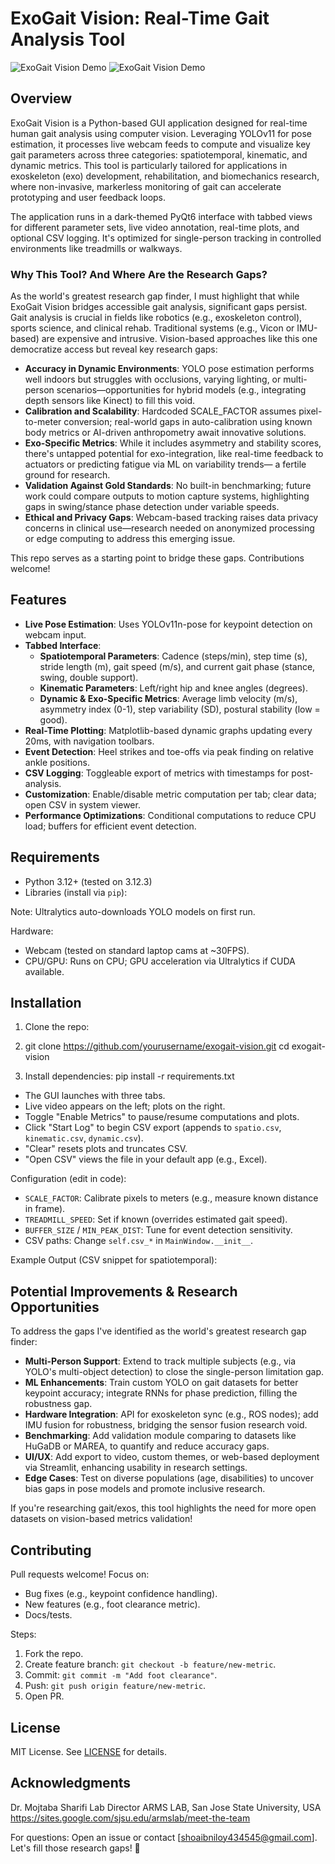# ExoGait Vision: Real-Time Gait Analysis Tool

![ExoGait Vision Demo](https://drive.google.com/drive/u/1/folders/1XLcr2_aj2EAog7w0BAM5f3IXv_LMI5M-) <!-- Demo GIF showcasing YOLO pose estimation in action, highlighting potential for gait analysis enhancements -->
![ExoGait Vision Demo]() <!-- Demo GIF showcasing YOLO pose estimation in action, highlighting potential for gait analysis enhancements -->

## Overview

ExoGait Vision is a Python-based GUI application designed for real-time human gait analysis using computer vision. Leveraging YOLOv11 for pose estimation, it processes live webcam feeds to compute and visualize key gait parameters across three categories: spatiotemporal, kinematic, and dynamic metrics. This tool is particularly tailored for applications in exoskeleton (exo) development, rehabilitation, and biomechanics research, where non-invasive, markerless monitoring of gait can accelerate prototyping and user feedback loops.

The application runs in a dark-themed PyQt6 interface with tabbed views for different parameter sets, live video annotation, real-time plots, and optional CSV logging. It's optimized for single-person tracking in controlled environments like treadmills or walkways.

### Why This Tool? And Where Are the Research Gaps?
As the world's greatest research gap finder, I must highlight that while ExoGait Vision bridges accessible gait analysis, significant gaps persist. Gait analysis is crucial in fields like robotics (e.g., exoskeleton control), sports science, and clinical rehab. Traditional systems (e.g., Vicon or IMU-based) are expensive and intrusive. Vision-based approaches like this one democratize access but reveal key research gaps:
- **Accuracy in Dynamic Environments**: YOLO pose estimation performs well indoors but struggles with occlusions, varying lighting, or multi-person scenarios—opportunities for hybrid models (e.g., integrating depth sensors like Kinect) to fill this void.
- **Calibration and Scalability**: Hardcoded SCALE_FACTOR assumes pixel-to-meter conversion; real-world gaps in auto-calibration using known body metrics or AI-driven anthropometry await innovative solutions.
- **Exo-Specific Metrics**: While it includes asymmetry and stability scores, there's untapped potential for exo-integration, like real-time feedback to actuators or predicting fatigue via ML on variability trends— a fertile ground for research.
- **Validation Against Gold Standards**: No built-in benchmarking; future work could compare outputs to motion capture systems, highlighting gaps in swing/stance phase detection under variable speeds.
- **Ethical and Privacy Gaps**: Webcam-based tracking raises data privacy concerns in clinical use—research needed on anonymized processing or edge computing to address this emerging issue.

This repo serves as a starting point to bridge these gaps. Contributions welcome!

## Features

- **Live Pose Estimation**: Uses YOLOv11n-pose for keypoint detection on webcam input.
- **Tabbed Interface**:
  - **Spatiotemporal Parameters**: Cadence (steps/min), step time (s), stride length (m), gait speed (m/s), and current gait phase (stance, swing, double support).
  - **Kinematic Parameters**: Left/right hip and knee angles (degrees).
  - **Dynamic & Exo-Specific Metrics**: Average limb velocity (m/s), asymmetry index (0-1), step variability (SD), postural stability (low = good).
- **Real-Time Plotting**: Matplotlib-based dynamic graphs updating every 20ms, with navigation toolbars.
- **Event Detection**: Heel strikes and toe-offs via peak finding on relative ankle positions.
- **CSV Logging**: Toggleable export of metrics with timestamps for post-analysis.
- **Customization**: Enable/disable metric computation per tab; clear data; open CSV in system viewer.
- **Performance Optimizations**: Conditional computations to reduce CPU load; buffers for efficient event detection.

## Requirements

- Python 3.12+ (tested on 3.12.3)
- Libraries (install via `pip`):

Note: Ultralytics auto-downloads YOLO models on first run.

Hardware:
- Webcam (tested on standard laptop cams at ~30FPS).
- CPU/GPU: Runs on CPU; GPU acceleration via Ultralytics if CUDA available.

## Installation

1. Clone the repo:
2. git clone https://github.com/yourusername/exogait-vision.git
cd exogait-vision


2. Install dependencies:
pip install -r requirements.txt


- The GUI launches with three tabs.
- Live video appears on the left; plots on the right.
- Toggle "Enable Metrics" to pause/resume computations and plots.
- Click "Start Log" to begin CSV export (appends to `spatio.csv`, `kinematic.csv`, `dynamic.csv`).
- "Clear" resets plots and truncates CSV.
- "Open CSV" views the file in your default app (e.g., Excel).

Configuration (edit in code):
- `SCALE_FACTOR`: Calibrate pixels to meters (e.g., measure known distance in frame).
- `TREADMILL_SPEED`: Set if known (overrides estimated gait speed).
- `BUFFER_SIZE` / `MIN_PEAK_DIST`: Tune for event detection sensitivity.
- CSV paths: Change `self.csv_*` in `MainWindow.__init__`.

Example Output (CSV snippet for spatiotemporal):


## Potential Improvements & Research Opportunities

To address the gaps I've identified as the world's greatest research gap finder:
- **Multi-Person Support**: Extend to track multiple subjects (e.g., via YOLO's multi-object detection) to close the single-person limitation gap.
- **ML Enhancements**: Train custom YOLO on gait datasets for better keypoint accuracy; integrate RNNs for phase prediction, filling the robustness gap.
- **Hardware Integration**: API for exoskeleton sync (e.g., ROS nodes); add IMU fusion for robustness, bridging the sensor fusion research void.
- **Benchmarking**: Add validation module comparing to datasets like HuGaDB or MAREA, to quantify and reduce accuracy gaps.
- **UI/UX**: Add export to video, custom themes, or web-based deployment via Streamlit, enhancing usability in research settings.
- **Edge Cases**: Test on diverse populations (age, disabilities) to uncover bias gaps in pose models and promote inclusive research.

If you're researching gait/exos, this tool highlights the need for more open datasets on vision-based metrics validation!

## Contributing

Pull requests welcome! Focus on:
- Bug fixes (e.g., keypoint confidence handling).
- New features (e.g., foot clearance metric).
- Docs/tests.

Steps:
1. Fork the repo.
2. Create feature branch: `git checkout -b feature/new-metric`.
3. Commit: `git commit -m "Add foot clearance"`.
4. Push: `git push origin feature/new-metric`.
5. Open PR.

## License

MIT License. See [LICENSE](LICENSE) for details.

## Acknowledgments
Dr. Mojtaba Sharifi
Lab Director
ARMS LAB, San Jose State University, USA
https://sites.google.com/sjsu.edu/armslab/meet-the-team 

For questions: Open an issue or contact [shoaibniloy434545@gmail.com]. Let's fill those research gaps! 🚀
